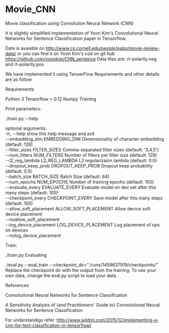 # Movie_CNN
Movie classification using Convolution Neural Network (CNN)  

It is slightly simplified implementation of Yoon Kim's Convolutional Neural Networks for Sentence Classification paper in Tensorflow.

Data is avaiable on http://www.cs.cornell.edu/people/pabo/movie-review-data/ or you can find it on Yoon Kim's cod on git hub https://github.com/yoonkim/CNN_sentence Data files are: rt-polarity.neg and rt-polarity.pos

We have implemented it using TenserFlow Requirements and other details are as follow

Requirements

Python 3 Tensorflow > 0.12 Numpy Training

Print parameters:

./train.py --help <br />

optional arguments:<br /> 
-h, --help show this help message and exit <br />
--embedding_dim EMBEDDING_DIM Dimensionality of character embedding (default: 128) <br />
--filter_sizes FILTER_SIZES Comma-separated filter sizes (default: '3,4,5') <br />
--num_filters NUM_FILTERS Number of filters per filter size (default: 128) <br />
--l2_reg_lambda L2_REG_LAMBDA L2 regularizaion lambda (default: 0.0) <br />
--dropout_keep_prob DROPOUT_KEEP_PROB Dropout keep probability (default: 0.5) <br />
--batch_size BATCH_SIZE Batch Size (default: 64) <br />
--num_epochs NUM_EPOCHS Number of training epochs (default: 100) <br />
--evaluate_every EVALUATE_EVERY Evaluate model on dev set after this many steps (default: 100) <br />
--checkpoint_every CHECKPOINT_EVERY Save model after this many steps (default: 100) <br />
--allow_soft_placement ALLOW_SOFT_PLACEMENT Allow device soft device placement <br />
--noallow_soft_placement <br />
--log_device_placement LOG_DEVICE_PLACEMENT Log placement of ops on devices <br />
--nolog_device_placement<br />

Train:

./train.py Evaluating

./eval.py --eval_train --checkpoint_dir="./runs/1459637919/checkpoints/" Replace the checkpoint dir with the output from the training. To use your own data, change the eval.py script to load your data.

References

Convolutional Neural Networks for Sentence Classification

A Sensitivity Analysis of (and Practitioners' Guide to) Convolutional Neural Networks for Sentence Classification

For understandigs refer :http://www.wildml.com/2015/12/implementing-a-cnn-for-text-classification-in-tensorflow/
